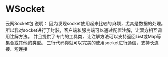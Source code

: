 # WSocket
云网Socket包
说明：
      因为发现socket使用起来比较的麻烦，尤其是数据的处理。
  所以我对socket进行了封装，客户端和服务端可以通过配置注解，让双方相互调用注解方法。
  并且提供了专门的工具类，让注解方法可以支持返回List或Map等集合或其他的类型。
  三行代码你就可以完美的使用socket进行通信，支持长连接、短连接
